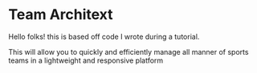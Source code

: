 Team Architext
=========
Hello folks! this is based off code I wrote during a tutorial. 

This will allow you to quickly and efficiently manage all manner of sports teams in a lightweight and responsive platform
